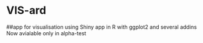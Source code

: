 # VIS-ard
##app for visualisation using Shiny app in R with ggplot2 and several addins
Now avialable only in alpha-test
